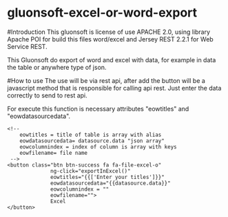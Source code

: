 # gluonsoft-excel-or-word-export

#Introduction
This gluonsoft is license of use APACHE 2.0, using library Apache POI for build this files word/excel and Jersey REST 2.2.1 for Web Service REST.

This Gluonsoft  do export of word and excel with data, for example in data the table or anywhere type of json.

#How to use
The use will be via rest api, after add the button will be a javascript method that is responsible for calling api rest.
Just enter the data correctly to send to rest api.

For execute this function is necessary attributes "eowtitles" and "eowdatasourcedata".

```
<!-- 
    eowtitles = title of table is array with alias
    eowdatasourcedata= datasource.data "json array"
    eowcolumnindex = index of column is array with keys
    eowfilename= file name 
 -->
<button class="btn btn-success fa fa-file-excel-o"
              ng-click="exportInExcel()"
              eowtitles="{{['Enter your titles']}}"
              eowdatasourcedata="{{datasource.data}}"
              eowcolumnindex = ""
              eowfilename="">
              Excel
</button>

```

